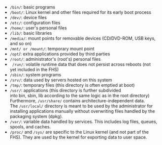 -   `/bin/`: basic programs
-   `/boot/`: Linux kernel and other files required for its early boot process    
-   `/dev/`: device files    
-   `/etc/`: configuration files    
-   `/home/`: user's personal files
-  `/lib/`: basic libraries    
-   `/media/`: mount points for removable devices (CD/DVD-ROM, USB keys, and so on)    
-   `/mnt/ or /mount/`: temporary mount point    
-   `/opt`/: extra applications provided by third parties    
-   `/root/`: administrator's (root's) personal files    
-  ` /run/`: volatile runtime data that does not persist across reboots (not yet included in the FHS)    
-   `/sbin/`: system programs    
-   `/srv/`: data used by servers hosted on this system    
-   `/tmp/`: temporary files (this directory is often emptied at boot)    
-   `/usr/`: applications (this directory is further subdivided into bin, sbin, lib according to the same logic as in the root directory) Furthermore, `/usr/share/` contains architecture-independent data. The `/usr/local/` directory is meant to be used by the administrator for installing applications manually without overwriting files handled by the packaging system (dpkg).
-   `/var/`: variable data handled by services. This includes log files, queues, spools, and caches.
-   `/proc/` and `/sys/` are specific to the Linux kernel (and not part of the FHS). They are used by the kernel for exporting data to user space.